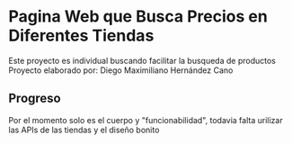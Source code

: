 # Pagina Web que Busca Precios en Diferentes Tiendas
Este proyecto es individual buscando facilitar la busqueda de productos
Proyecto elaborado por: Diego Maximiliano Hernández Cano

## Progreso

Por el momento solo es el cuerpo y "funcionabilidad", todavia falta urilizar las APIs de las tiendas y el diseño bonito
